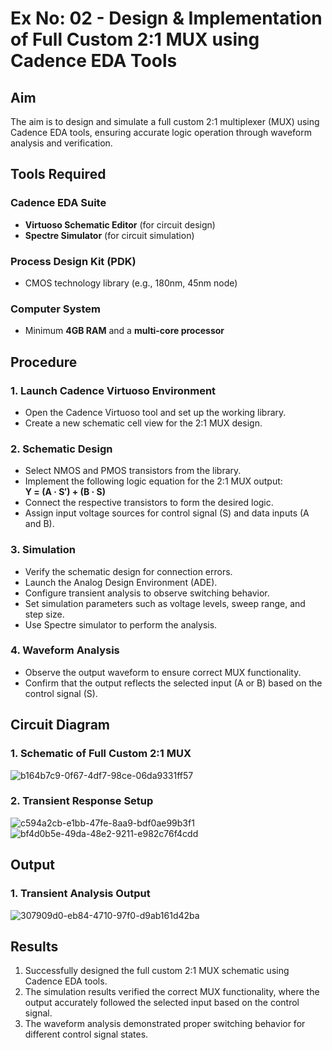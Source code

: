 # Ex No: 02 - Design & Implementation of Full Custom 2:1 MUX using Cadence EDA Tools

## Aim

The aim is to design and simulate a full custom 2:1 multiplexer (MUX) using Cadence EDA tools, ensuring accurate logic operation through waveform analysis and verification.

## Tools Required

### Cadence EDA Suite
- **Virtuoso Schematic Editor** (for circuit design)
- **Spectre Simulator** (for circuit simulation)

### Process Design Kit (PDK)
- CMOS technology library (e.g., 180nm, 45nm node)

### Computer System
- Minimum **4GB RAM** and a **multi-core processor**

## Procedure

### 1. Launch Cadence Virtuoso Environment
- Open the Cadence Virtuoso tool and set up the working library.
- Create a new schematic cell view for the 2:1 MUX design.

### 2. Schematic Design
- Select NMOS and PMOS transistors from the library.
- Implement the following logic equation for the 2:1 MUX output:  
  **Y = (A · S′) + (B · S)**
- Connect the respective transistors to form the desired logic.
- Assign input voltage sources for control signal (S) and data inputs (A and B).

### 3. Simulation
- Verify the schematic design for connection errors.
- Launch the Analog Design Environment (ADE).
- Configure transient analysis to observe switching behavior.
- Set simulation parameters such as voltage levels, sweep range, and step size.
- Use Spectre simulator to perform the analysis.

### 4. Waveform Analysis
- Observe the output waveform to ensure correct MUX functionality.
- Confirm that the output reflects the selected input (A or B) based on the control signal (S).

## Circuit Diagram

### 1. Schematic of Full Custom 2:1 MUX
![b164b7c9-0f67-4df7-98ce-06da9331ff57](https://github.com/user-attachments/assets/6604aaf3-368a-4bd4-aaf7-adac70bb73dd)


### 2. Transient Response Setup
![c594a2cb-e1bb-47fe-8aa9-bdf0ae99b3f1](https://github.com/user-attachments/assets/bcca63ff-e421-4d3a-9870-ad6f228e399e)
![bf4d0b5e-49da-48e2-9211-e982c76f4cdd](https://github.com/user-attachments/assets/e09222d4-44e9-41b4-9f3c-344947db416e)


## Output

### 1. Transient Analysis Output
![307909d0-eb84-4710-97f0-d9ab161d42ba](https://github.com/user-attachments/assets/75979303-f408-40d2-a659-cfdbafbeed4b)


## Results
1. Successfully designed the full custom 2:1 MUX schematic using Cadence EDA tools.
2. The simulation results verified the correct MUX functionality, where the output accurately followed the selected input based on the control signal.
3. The waveform analysis demonstrated proper switching behavior for different control signal states.
